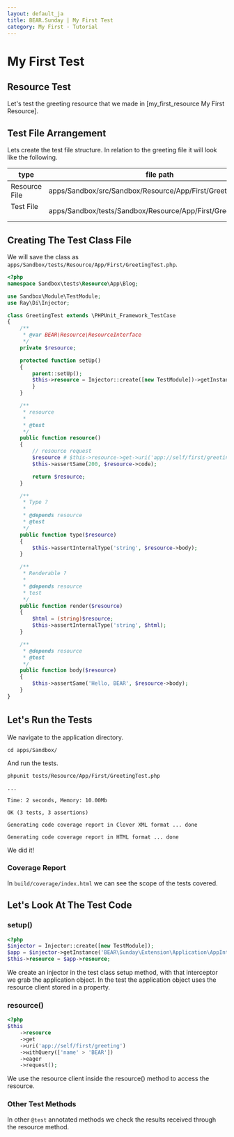 ```yaml
---
layout: default_ja
title: BEAR.Sunday | My First Test
category: My First - Tutorial
--- 
```


# My First Test

## Resource Test 

Let's test the greeting resource that we made in [my_first_resource My First Resource].

## Test File Arrangement 

Lets create the test file structure. In relation to the greeting file it will look like the following.

| type          | file path |
|---------------|----------------------------------------------------------------|
| Resource File | apps/Sandbox/src/Sandbox/Resource/App/First/GreetingTest.php   |
| Test File   　| apps/Sandbox/tests/Sandbox/Resource/App/First/GreetingTest.php |

## Creating The Test Class File 

We will save the class as `apps/Sandbox/tests/Resource/App/First/GreetingTest.php`.

```php
<?php
namespace Sandbox\tests\Resource\App\Blog;

use Sandbox\Module\TestModule;
use Ray\Di\Injector;

class GreetingTest extends \PHPUnit_Framework_TestCase
{
    /**
     * @var BEAR\Resource\ResourceInterface
     */
    private $resource;

    protected function setUp()
    {
        parent::setUp();
        $this->resource = Injector::create([new TestModule])->getInstance('BEAR\Resource\ResourceInterface');
        }
    }

    /**
     * resource
     *
     * @test
     */
    public function resource()
    {
        // resource request
        $resource # $this->resource->get->uri('app://self/first/greeting')->withQuery(['name' > 'BEAR'])->eager->request();
        $this->assertSame(200, $resource->code);

        return $resource;
    }

    /**
     * Type ?
     *
     * @depends resource
     * @test
     */
    public function type($resource)
    {
        $this->assertInternalType('string', $resource->body);
    }

    /**
     * Renderable ?
     *
     * @depends resource
     * test
     */
    public function render($resource)
    {
        $html = (string)$resource;
        $this->assertInternalType('string', $html);
    }

    /**
     * @depends resource
     * @test
     */
    public function body($resource)
    {
        $this->assertSame('Hello, BEAR', $resource->body);
    }
}
```

## Let's Run the Tests　


We navigate to the application directory.

```
cd apps/Sandbox/
```

And run the tests.
```
phpunit tests/Resource/App/First/GreetingTest.php
```

```
...

Time: 2 seconds, Memory: 10.00Mb

OK (3 tests, 3 assertions)

Generating code coverage report in Clover XML format ... done

Generating code coverage report in HTML format ... done
```
We did it!

### Coverage Report 

In `build/coverage/index.html` we can see the scope of the tests covered.

## Let's Look At The Test Code 

### setup() 
```php
<?php
$injector = Injector::create([new TestModule]);
$app = $injector->getInstance('BEAR\Sunday\Extension\Application\AppInterface');
$this->resource = $app->resource;
```

We create an injector in the test class setup method, with that interceptor we grab the application object.
In the test the application object uses the resource client stored in a property.

### resource()

```php
<?php
$this
    ->resource
    ->get
    ->uri('app://self/first/greeting')
    ->withQuery(['name' > 'BEAR'])
    ->eager
    ->request();

```
We use the resource client inside the resource() method to access the resource.

### Other Test Methods 
In other `@test` annotated methods we check the results received through the resource method.